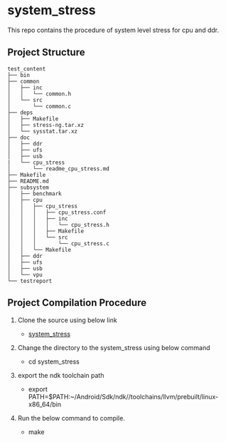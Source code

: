 # system_stress
This repo contains the procedure of system level stress for cpu and ddr. 

## Project Structure

```
test_content
├── bin
├── common
│   ├── inc
│   │   └── common.h
│   └── src
│       └── common.c
├── deps
│   ├── Makefile
│   ├── stress-ng.tar.xz
│   └── sysstat.tar.xz
├── doc
│   ├── ddr
│   ├── ufs
│   ├── usb
|   └── cpu_stress
│       └── readme_cpu_stress.md
├── Makefile
├── README.md
├── subsystem
│   ├── benchmark
│   ├── cpu
│   │   ├── cpu_stress
│   │   │   ├── cpu_stress.conf
│   │   │   ├── inc
│   │   │   │   └── cpu_stress.h
│   │   │   ├── Makefile
│   │   │   └── src
│   │   │       └── cpu_stress.c
│   │   └── Makefile
│   ├── ddr
│   ├── ufs
│   ├── usb
│   └── vpu
└── testreport

```

## Project Compilation Procedure

1. Clone the source using below link
    * [system_stress](https://github.com/kumaramit124/system_stress)

2. Change the directory to the system_stress using below command
    * cd system_stress

3. export the ndk toolchain path
    * export PATH=$PATH:~/Android/Sdk/ndk/<ndk version dir name>/toolchains/llvm/prebuilt/linux-x86_64/bin

4. Run the below command to compile.
    * make

